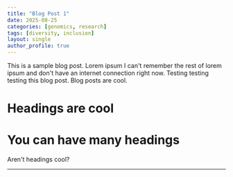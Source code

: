 ```yaml
---
title: "Blog Post 1"
date: 2025-08-25
categories: [genomics, research]
tags: [diversity, inclusion]
layout: single
author_profile: true
---
```


This is a sample blog post. Lorem ipsum I can't remember the rest of lorem ipsum and don't have an internet connection right now. Testing testing testing this blog post. Blog posts are cool.

Headings are cool
======

You can have many headings
======

Aren't headings cool?

------


